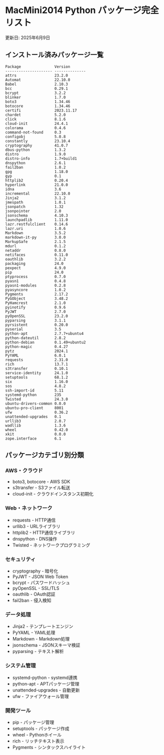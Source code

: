 # MacMini2014 Python パッケージ完全リスト

更新日: 2025年6月9日

## インストール済みパッケージ一覧

```
Package               Version
--------------------- --------------
attrs                 23.2.0
Automat               22.10.0
Babel                 2.10.3
bcc                   0.29.1
bcrypt                3.2.2
blinker               1.7.0
boto3                 1.34.46
botocore              1.34.46
certifi               2023.11.17
chardet               5.2.0
click                 8.1.6
cloud-init            24.4.1
colorama              0.4.6
command-not-found     0.3
configobj             5.0.8
constantly            23.10.4
cryptography          41.0.7
dbus-python           1.3.2
distro                1.9.0
distro-info           1.7+build1
dnspython             2.6.1
fail2ban              1.0.2
gpg                   1.18.0
gyp                   0.1
httplib2              0.20.4
hyperlink             21.0.0
idna                  3.6
incremental           22.10.0
Jinja2                3.1.2
jmespath              1.0.1
jsonpatch             1.32
jsonpointer           2.0
jsonschema            4.10.3
launchpadlib          1.11.0
lazr.restfulclient    0.14.6
lazr.uri              1.0.6
Markdown              3.5.2
markdown-it-py        3.0.0
MarkupSafe            2.1.5
mdurl                 0.1.2
netaddr               0.8.0
netifaces             0.11.0
oauthlib              3.2.2
packaging             24.0
pexpect               4.9.0
pip                   24.0
ptyprocess            0.7.0
pyasn1                0.4.8
pyasn1-modules        0.2.8
pyasyncore            1.0.2
Pygments              2.17.2
PyGObject             3.48.2
PyHamcrest            2.1.0
pyinotify             0.9.6
PyJWT                 2.7.0
pyOpenSSL             23.2.0
pyparsing             3.1.1
pyrsistent            0.20.0
pyserial              3.5
python-apt            2.7.7+ubuntu4
python-dateutil       2.8.2
python-debian         0.1.49+ubuntu2
python-magic          0.4.27
pytz                  2024.1
PyYAML                6.0.1
requests              2.31.0
rich                  13.7.1
s3transfer            0.10.1
service-identity      24.1.0
setuptools            68.1.2
six                   1.16.0
sos                   4.8.2
ssh-import-id         5.11
systemd-python        235
Twisted               24.3.0
ubuntu-drivers-common 0.0.0
ubuntu-pro-client     8001
ufw                   0.36.2
unattended-upgrades   0.1
urllib3               2.0.7
wadllib               1.3.6
wheel                 0.42.0
xkit                  0.0.0
zope.interface        6.1
```

## パッケージカテゴリ別分類

### AWS・クラウド
- boto3, botocore - AWS SDK
- s3transfer - S3ファイル転送
- cloud-init - クラウドインスタンス初期化

### Web・ネットワーク
- requests - HTTP通信
- urllib3 - URLライブラリ
- httplib2 - HTTP通信ライブラリ
- dnspython - DNS操作
- Twisted - ネットワークプログラミング

### セキュリティ
- cryptography - 暗号化
- PyJWT - JSON Web Token
- bcrypt - パスワードハッシュ
- pyOpenSSL - SSL/TLS
- oauthlib - OAuth認証
- fail2ban - 侵入検知

### データ処理
- Jinja2 - テンプレートエンジン
- PyYAML - YAML処理
- Markdown - Markdown処理
- jsonschema - JSONスキーマ検証
- pyparsing - テキスト解析

### システム管理
- systemd-python - systemd連携
- python-apt - APTパッケージ管理
- unattended-upgrades - 自動更新
- ufw - ファイアウォール管理

### 開発ツール
- pip - パッケージ管理
- setuptools - パッケージ作成
- wheel - Pythonホイール
- rich - リッチテキスト表示
- Pygments - シンタックスハイライト